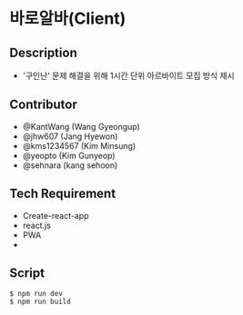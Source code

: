 # 바로알바(Client)

## Description
- '구인난' 문제 해결을 위해 1시간 단위 아르바이트 모집 방식 제시

## Contributor
- @KantWang (Wang Gyeongup)
- @jhw607 (Jang Hyewon)
- @kms1234567 (Kim Minsung)
- @yeopto (Kim Gunyeop)
- @sehnara (kang sehoon)

## Tech Requirement
- Create-react-app
- react.js
- PWA
- 

## Script

```
$ npm run dev
$ npm run build
```
